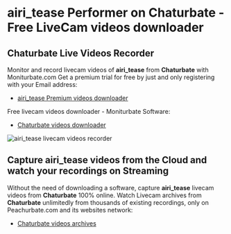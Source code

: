# airi_tease Performer on Chaturbate - Free LiveCam videos downloader

## Chaturbate Live Videos Recorder

Monitor and record livecam videos of **airi_tease** from **Chaturbate** with Moniturbate.com
Get a premium trial for free by just and only registering with your Email address:
* [airi_tease Premium videos downloader](https://moniturbate.com/request-demo-licence-key.html)

Free livecam videos downloader - Moniturbate Software:
* [Chaturbate videos downloader](https://moniturbate.com/moniturbate-download-software.html)

![airi_tease livecam videos recorder](https://peachurnet.com/templates/moniturbate-software.png)


## Capture airi_tease videos from the Cloud and watch your recordings on Streaming

Without the need of downloading a software, capture **airi_tease** livecam videos from **Chaturbate** 100% online.
Watch Livecam archives from **Chaturbate** unlimitedly from thousands of existing recordings, only on Peachurbate.com and its websites network:
* [Chaturbate videos archives](https://peachurnet.com/)